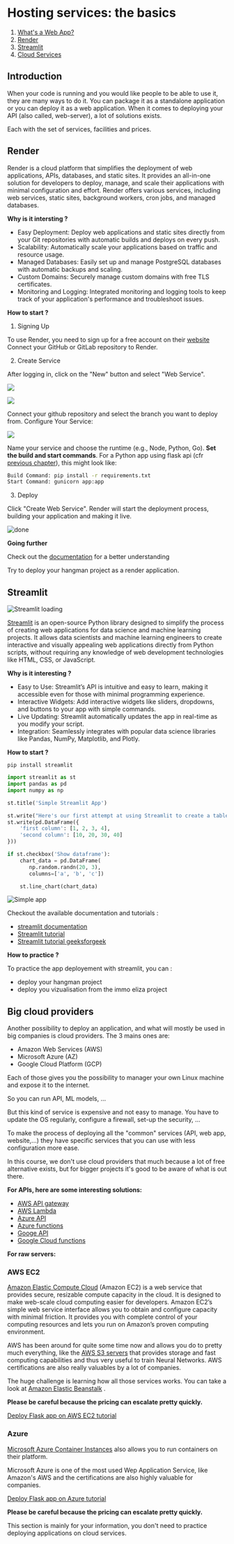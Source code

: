 # Hosting services: the basics

1. [What's a Web App?](#introduction)
2. [Render](#render)
3. [Streamlit](#streamlit)
4. [Cloud Services](#big-cloud-providers)

## Introduction

When your code is running and you would like people to be able to use it, they are many ways to do it. You can package it as a standalone application or you can deploy it as a web application.
When it comes to deploying your API (also called, web-server), a lot of solutions exists.

Each with the set of services, facilities and prices.


## Render

Render is a cloud platform that simplifies the deployment of web applications, APIs, databases, and static sites. It provides an all-in-one solution for developers to deploy, manage, and scale their applications with minimal configuration and effort. Render offers various services, including web services, static sites, background workers, cron jobs, and managed databases.

**Why is it intersting ?**

- Easy Deployment: Deploy web applications and static sites directly from your Git repositories with automatic builds and deploys on every push.
- Scalability: Automatically scale your applications based on traffic and resource usage.
- Managed Databases: Easily set up and manage PostgreSQL databases with automatic backups and scaling.
- Custom Domains: Securely manage custom domains with free TLS certificates.
- Monitoring and Logging: Integrated monitoring and logging tools to keep track of your application's performance and troubleshoot issues.

**How to start ?**

1. Signing Up

To use Render, you need to sign up for a free account on their [website](https://render.com/)
Connect your GitHub or GitLab repository to Render.

2. Create Service

After logging in, click on the "New" button and select "Web Service".


![](assets/render_new_web_app.png)

![](assets/render_create.jpg)

Connect your github repository and select the branch you want to deploy from.
Configure Your Service:

![](assets/render_connect_repo.jpg)

Name your service and choose the runtime (e.g., Node, Python, Go).
**Set the build and start commands**. For a Python app using flask api (cfr [previous chapter](../FastAPI/01-fastapi-introduction.md)), this might look like:



```bash
Build Command: pip install -r requirements.txt
Start Command: gunicorn app:app
```
3. Deploy

Click "Create Web Service". Render will start the deployment process, building your application and making it live.

![done](assets/render_done.jpg)

**Going further** 

Check out the [documentation](https://docs.render.com/deploy-fastapi) for a better understanding

Try to deploy your hangman project as a render application.


## Streamlit
![Streamlit loading](assets/streamlit.gif)

[Streamlit](https://streamlit.io/) is an open-source Python library designed to simplify the process of creating web applications for data science and machine learning projects. It allows data scientists and machine learning engineers to create interactive and visually appealing web applications directly from Python scripts, without requiring any knowledge of web development technologies like HTML, CSS, or JavaScript.

**Why is it interesting ?**

- Easy to Use: Streamlit’s API is intuitive and easy to learn, making it accessible even for those with minimal programming experience.
- Interactive Widgets: Add interactive widgets like sliders, dropdowns, and buttons to your app with simple commands.
- Live Updating: Streamlit automatically updates the app in real-time as you modify your script.
- Integration: Seamlessly integrates with popular data science libraries like Pandas, NumPy, Matplotlib, and Plotly.

**How to start ?**

`pip install streamlit` 

```python
import streamlit as st
import pandas as pd
import numpy as np

st.title('Simple Streamlit App')

st.write("Here's our first attempt at using Streamlit to create a table:")
st.write(pd.DataFrame({
    'first column': [1, 2, 3, 4],
    'second column': [10, 20, 30, 40]
}))

if st.checkbox('Show dataframe'):
    chart_data = pd.DataFrame(
       np.random.randn(20, 3),
       columns=['a', 'b', 'c'])

    st.line_chart(chart_data)

```

![Simple app](assets/app.png)

Checkout the available documentation and tutorials : 

- [streamlit documentation ](https://docs.streamlit.io/)
- [Streamlit tutorial](https://docs.streamlit.io/develop/tutorials)
- [Streamlit tutorial geeksforgeek](https://www.geeksforgeeks.org/a-beginners-guide-to-streamlit/)


**How to practice ?**

To practice the app deployement with streamlit, you can : 
- deploy your hangman project
- deploy you vizualisation from the immo eliza project


## Big cloud providers

Another possibility to deploy an application, and what will mostly be used in big companies is cloud providers. The 3 mains ones are:
- Amazon Web Services (AWS)
- Microsoft Azure (AZ)
- Google Cloud Platform (GCP) 

Each of those gives you the possibility to manager your own Linux machine and expose it to the internet.

So you can run API, ML models, ...

But this kind of service is expensive and not easy to manage. You have to update the OS regularly, configure a firewall, set-up the security, ...

To make the process of deploying all the "common" services (API, web app, website,...) they have specific services that you can use with less configuration more ease.

In this course, we don't use cloud providers that much because a lot of free alternative exists, but for bigger projects it's good to be aware of what is out there.

**For APIs, here are some interesting solutions:**

- [AWS API gateway](https://docs.aws.amazon.com/apigateway/latest/developerguide/how-to-deploy-api.html)
- [AWS Lambda](https://aws.amazon.com/lambda/)
- [Azure API](https://azure.microsoft.com/en-gb/services/api-management/#overview)
- [Azure functions](https://docs.microsoft.com/en-us/azure/azure-functions/functions-overview)
- [Googe API](https://cloud.google.com/endpoints/docs/openapi/deploy-api-backend)
- [Google Cloud functions](https://developers.google.com/learn/topics/functions#:~:text=Google%20Cloud%20Functions%20is%20a,your%20cloud%20infrastructure%20and%20services.)

**For raw servers:**

### AWS EC2

[Amazon Elastic Compute Cloud](https://aws.amazon.com/ec2/) (Amazon EC2) is a web service that provides secure, resizable compute capacity in the cloud. It is designed to make web-scale cloud computing easier for developers. Amazon EC2’s simple web service interface allows you to obtain and configure capacity with minimal friction. It provides you with complete control of your computing resources and lets you run on Amazon’s proven computing environment.

AWS has been around for quite some time now and allows you do to pretty much everything, like the [AWS S3 servers](https://aws.amazon.com/s3/?nc1=h_ls) that provides storage and fast computing capabilities and thus very useful to train Neural Networks. AWS certifications are also really valuables by a lot of companies.

The huge challenge is learning how all those services works. You can take a look at [Amazon Elastic Beanstalk](https://aws.amazon.com/elasticbeanstalk/?nc1=h_ls) .

**Please be careful because the pricing can escalate pretty quickly.**

[Deploy Flask app on AWS EC2 tutorial](https://www.codementor.io/@dushyantbgs/deploying-a-flask-application-to-aws-gnva38cf0)

### Azure

[Microsoft Azure Container Instances](https://azure.microsoft.com/en-us/services/container-instances/) also allows you to run containers on their platform.

Microsoft Azure is one of the most used Wep Application Service, like Amazon's AWS and the certifications are also highly valuable for companies.

[Deploy Flask app on Azure tutorial](https://medium.com/@alexjsanchez/creating-and-deploying-a-flask-app-with-docker-on-azure-in-5-easy-9f7aa7a12145)

**Please be careful because the pricing can escalate pretty quickly.**

This section is mainly for your information, you don't need to practice deploying applications on cloud services.